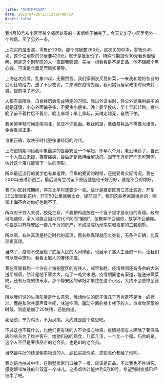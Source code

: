 ```yaml
---
title: "疫情下的烟民"
date: 2022-04-26T13:13:22+08:00
draft: false
---
```



我4月10号从小区里某个邻居处买的一条烟终于抽完了，今天又加了小区里另外一个邻居，买了另外一条。

上次买的是玉溪，零售价23块，那个邻居要260元。这次买的中华，零售价45块，这个住别墅的邻居要420元，属于是批发价了。特殊时期加价30元我也很理解，但是这个别墅区的人一直跟我强调，先抽一根看看是不是正品，他不赚那个黑心钱。可谓是仓廪足而后知荣辱。

上海这次疫情，乱象四起，无需赘言。我们家倒没买高价菜，一来我和媳妇各自的公司比较给力，送了不少物资。二来浦东疫情先起，我司实行居家政策时尚未封城，提前屯了不少。

人都有局限性，自身经历会形成特定的习惯。我出外读书时，外公外婆嘱咐最多的就是谨慎，小心外面骗子多，不要贪小便宜。晚上要早投店，早上早起赶路。投店晚了前不着村后不着店，晚上麻烦；早上早起，天越走越亮，自然不怕。

我舅舅年轻时候走南闯北，见过不少世面。教我的是，低值易耗品不需要太谨慎，免得耽误正事。

谁更正确，取决于时代更像谁经历的时代。

上海疫情期间给我印象最深的是静安区一个孕妇，怀孕六个月，老公确诊了，自己一个人孤立无援，夜夜痛哭，最后还是微博给解决的。固守千万房产而无可奈何，估计这个事儿能留下一生的阴影。

所以最近流行的润学也有其道理。但真的要润的时候，还是要看实际情况。我在2013年去过新西兰，最后没有尝试留下原因就是他千好万好，就是不会对你好。

我们小区封城期间，停车比平时还要少一些。估计是嘉定区离江苏比较近，开车20公里就到花桥，开车50公里就到太仓，提前润了。我们这些老家离得远的，明知上海不会对你好也跑不了。

所以对于穷人来说，狡兔三窟，不要把鸡蛋放在一个篮子里才是永恒的真理。政府可能骗你，家人可能会因为时代不同而“骗你”，但概率不会骗你，数学不会骗你。你要是只有静安区一套几千万的房产，不如换成杭州南京和嘉定的三套别墅。

所以啊，有些真理是特定时代的真理，而有些真理就历久弥新，无条件正确，比真理更真理。

当然了，疫情不仅展现了底层人民的人间惨剧，也展示了富人生活的一角，让我们可以管中窥豹，看看上层人的奢侈淫靡。

我在豆瓣看到一个住在上海别墅区的有钱人，邻里和睦，疫情期间还有多余的大米送给邻居，估计是地下室太大，屯了一吨大米吧。疫情期间也有渠道，能送来蔬菜肉，还有万能的快乐水。那个静安区的孕妇如果住在这个小区，大约不会悲惨至此吧。

所以我们说的生活质量是什么意思，我想你住的房子值几千万肯定不是唯一的标准。而是和你共享声音空间，味道空间，震动空间的楼上楼下的人。或者你买菜的时候，到底是加了20块钱，还是白送。

老话说，宁为鸡头，不为凤尾，大约就是这个意思吧。

不过这也不算什么，比他们更有钱的人不会操心物资。疫情期间有人晒除了奢侈品店的店员为了维护客户，给他们送的熟食，几菜几汤，一个比一个强。巧合的是，这个人不但是奢侈品店的老会员，也是91的老会员。

当然最牛批的还是倒卖物资的人，屁民买高价菜，这些高价都给了谁呢。

我之前也抽过中华，在别墅卖家门口抽了一根，应该是正品。不过我也不咋讲究，感觉跟10块钱的红双喜一个味儿。这条烟估计能抽到5月10号，希望到时疫情已经结束了吧。
